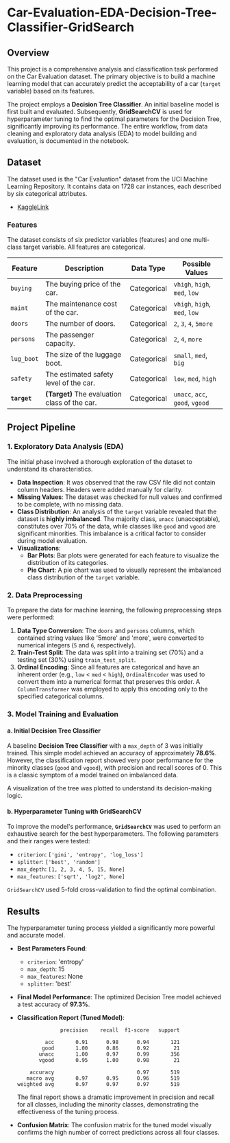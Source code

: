 # Car-Evaluation-EDA-Decision-Tree-Classifier-GridSearch

## Overview

This project is a comprehensive analysis and classification task performed on the Car Evaluation dataset. The primary objective is to build a machine learning model that can accurately predict the acceptability of a car (`target` variable) based on its features.

The project employs a **Decision Tree Classifier**. An initial baseline model is first built and evaluated. Subsequently, **GridSearchCV** is used for hyperparameter tuning to find the optimal parameters for the Decision Tree, significantly improving its performance. The entire workflow, from data cleaning and exploratory data analysis (EDA) to model building and evaluation, is documented in the notebook.

## Dataset

The dataset used is the "Car Evaluation" dataset from the UCI Machine Learning Repository. It contains data on 1728 car instances, each described by six categorical attributes.

*   [KaggleLink](https://www.kaggle.com/code/emirhanhasrc/eda-feature-engineering-visualization)

### Features

The dataset consists of six predictor variables (features) and one multi-class target variable. All features are categorical.

| Feature         | Description                                     | Data Type | Possible Values                      |
|-----------------|-------------------------------------------------|-----------|--------------------------------------|
| `buying`        | The buying price of the car.                    | Categorical | `vhigh`, `high`, `med`, `low`        |
| `maint`         | The maintenance cost of the car.                | Categorical | `vhigh`, `high`, `med`, `low`        |
| `doors`         | The number of doors.                            | Categorical | `2`, `3`, `4`, `5more`               |
| `persons`       | The passenger capacity.                         | Categorical | `2`, `4`, `more`                     |
| `lug_boot`      | The size of the luggage boot.                   | Categorical | `small`, `med`, `big`                |
| `safety`        | The estimated safety level of the car.          | Categorical | `low`, `med`, `high`                 |
| **`target`**    | **(Target)** The evaluation class of the car.   | Categorical | `unacc`, `acc`, `good`, `vgood`      |

## Project Pipeline

### 1. Exploratory Data Analysis (EDA)

The initial phase involved a thorough exploration of the dataset to understand its characteristics.

*   **Data Inspection**: It was observed that the raw CSV file did not contain column headers. Headers were added manually for clarity.
*   **Missing Values**: The dataset was checked for null values and confirmed to be complete, with no missing data.
*   **Class Distribution**: An analysis of the `target` variable revealed that the dataset is **highly imbalanced**. The majority class, `unacc` (unacceptable), constitutes over 70% of the data, while classes like `good` and `vgood` are significant minorities. This imbalance is a critical factor to consider during model evaluation.
*   **Visualizations**:
    *   **Bar Plots**: Bar plots were generated for each feature to visualize the distribution of its categories.
    *   **Pie Chart**: A pie chart was used to visually represent the imbalanced class distribution of the `target` variable.

### 2. Data Preprocessing

To prepare the data for machine learning, the following preprocessing steps were performed:

1.  **Data Type Conversion**: The `doors` and `persons` columns, which contained string values like '5more' and 'more', were converted to numerical integers (`5` and `6`, respectively).
2.  **Train-Test Split**: The data was split into a training set (70%) and a testing set (30%) using `train_test_split`.
3.  **Ordinal Encoding**: Since all features are categorical and have an inherent order (e.g., `low` < `med` < `high`), `OrdinalEncoder` was used to convert them into a numerical format that preserves this order. A `ColumnTransformer` was employed to apply this encoding only to the specified categorical columns.

### 3. Model Training and Evaluation

#### a. Initial Decision Tree Classifier

A baseline **Decision Tree Classifier** with a `max_depth` of 3 was initially trained. This simple model achieved an accuracy of approximately **78.6%**. However, the classification report showed very poor performance for the minority classes (`good` and `vgood`), with precision and recall scores of 0. This is a classic symptom of a model trained on imbalanced data.

A visualization of the tree was plotted to understand its decision-making logic.

#### b. Hyperparameter Tuning with GridSearchCV

To improve the model's performance, **`GridSearchCV`** was used to perform an exhaustive search for the best hyperparameters. The following parameters and their ranges were tested:
*   `criterion`: `['gini', 'entropy', 'log_loss']`
*   `splitter`: `['best', 'random']`
*   `max_depth`: `[1, 2, 3, 4, 5, 15, None]`
*   `max_features`: `['sqrt', 'log2', None]`

`GridSearchCV` used 5-fold cross-validation to find the optimal combination.

## Results

The hyperparameter tuning process yielded a significantly more powerful and accurate model.

*   **Best Parameters Found**:
    *   `criterion`: 'entropy'
    *   `max_depth`: 15
    *   `max_features`: None
    *   `splitter`: 'best'

*   **Final Model Performance**: The optimized Decision Tree model achieved a test accuracy of **97.3%**.

*   **Classification Report (Tuned Model)**:
    ```
                  precision    recall  f1-score   support

             acc       0.91      0.98      0.94       121
            good       1.00      0.86      0.92        21
           unacc       1.00      0.97      0.99       356
           vgood       0.95      1.00      0.98        21

        accuracy                           0.97       519
       macro avg       0.97      0.95      0.96       519
    weighted avg       0.97      0.97      0.97       519
    ```
    The final report shows a dramatic improvement in precision and recall for all classes, including the minority classes, demonstrating the effectiveness of the tuning process.

*   **Confusion Matrix**: The confusion matrix for the tuned model visually confirms the high number of correct predictions across all four classes.

